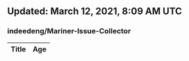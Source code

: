 ## Updated: March 12, 2021, 8:09 AM UTC


### indeedeng/Mariner-Issue-Collector
|**Title**|**Age**|
|:----|:----|